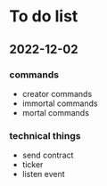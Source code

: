 
# To do list

## 2022-12-02

### commands

* creator commands
* immortal commands
* mortal commands

### technical things

* send contract
* ticker 
* listen event

